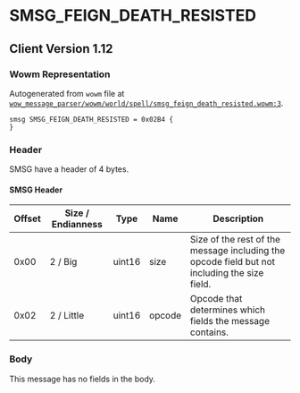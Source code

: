 # SMSG_FEIGN_DEATH_RESISTED

## Client Version 1.12

### Wowm Representation

Autogenerated from `wowm` file at [`wow_message_parser/wowm/world/spell/smsg_feign_death_resisted.wowm:3`](https://github.com/gtker/wow_messages/tree/main/wow_message_parser/wowm/world/spell/smsg_feign_death_resisted.wowm#L3).
```rust,ignore
smsg SMSG_FEIGN_DEATH_RESISTED = 0x02B4 {
}
```
### Header

SMSG have a header of 4 bytes.

#### SMSG Header

| Offset | Size / Endianness | Type   | Name   | Description |
| ------ | ----------------- | ------ | ------ | ----------- |
| 0x00   | 2 / Big           | uint16 | size   | Size of the rest of the message including the opcode field but not including the size field.|
| 0x02   | 2 / Little        | uint16 | opcode | Opcode that determines which fields the message contains.|

### Body

This message has no fields in the body.

